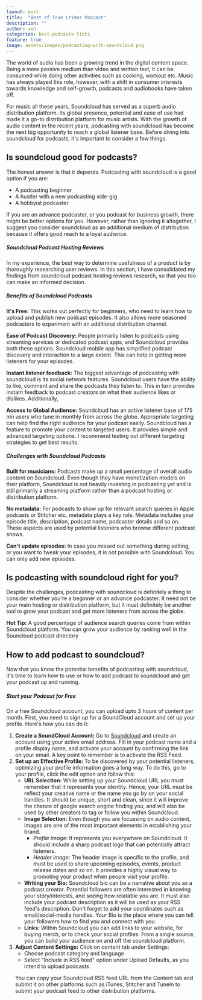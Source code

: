 ```yaml
---
layout: post
title:  "Best of True Crimes Podcast"
description: ""
author: ash
categories: best-podcasts-lists
feature: true
image: assets/images/podcasting-with-soundcloud.png
---
```


The world of audio has been a growing trend in the digital content space. Being a more passive medium than video and written text, it can be consumed while doing other activities such as cooking, workout etc. Music has always played this role, however, with a shift in consumer interests towards knowledge and self-growth, podcasts and audiobooks have taken off.

For music all these years, Soundcloud has served as a superb audio distribution platform. Its global presence, potential and ease of use had made it a go-to distribution platform for music artists. With the growth of audio content in the recent years, podcasting with soundcloud has become the next big opportunity to reach a global listener base. Before diving into soundcloud for podcasts, it's important to consider a few things.  

<h2>Is soundcloud good for podcasts?</h2>

The honest answer is that it depends. Podcasting with soundcloud is a good option if you are:

<ul><li> A podcasting beginner </li>
<li> A hustler with a new podcasting side-gig</li>
<li> A hobbyist podcaster </li> </ul>

If you are an advance podcaster, or you podcast for business growth, there might be better options for you. However, rather than ignoring it altogether, I suggest you consider soundcloud as an additional medium of distribution because it offers good reach to a loyal audience. 

<h5> Soundcloud Podcast Hosting Reviews</h5>

In my experience, the best way to determine usefulness of a product is by thoroughly researching user reviews. In this section, I have consolidated my findings from soundcloud podcast hosting reviews research, so that you too can make an informed decision.  

<h5>Benefits of Soundcloud Podcasts</h5>

<p><b>It's Free:</b> This works out perfectly for beginners, who need to learn how to upload and publish new podcast episodes. It also allows more seasoned podcasters to experiment with an additional distribution channel. </p>

<p><b>Ease of Podcast Discovery:</b> People primarily listen to podcasts using streaming services or dedicated podcast apps, and Soundcloud provides both these options. Soundcloud mobile app has simplified podcast discovery and interaction to a large extent. This can help in getting more listeners for your episodes. </p>

<p><b>Instant listener feedback:</b> The biggest advantage of podcasting with soundcloud is its social network features. Soundcloud users have the ability to like, comment and share the podcasts they listen to. This in turn provides instant feedback to podcast creators on what their audience likes or dislikes. Additionally, 

<p><b>Access to Global Audience:</b> Soundcloud has an active listener base of 175 mn users who tune in monthly from across the globe. Appropriate targeting can help find the right audience for your podcast easily. Soundcloud has a feature to promote your content to targeted users. It provides simple and advanced targeting options. I recommend testing out different targeting strategies to get best results. 
</li>

<h5> Challenges with Soundcloud Podcasts </h5>

<p><b>Built for musicians:</b> Podcasts make up a small percentage of overall audio content on Soundcloud. Even though they have monetization models on their platform, Soundcloud is not heavily investing in podcasting yet and is still primarily a streaming platform rather than a podcast hosting or distribution platform.</p>

<p><b>No metadata:</b> For podcasts to show up for relevant search queries in Apple podcasts or Stitcher etc. metadata plays a key role. Metadata includes your episode title, description, podcast name, podcaster details and so on. These aspects are used by potential listeners who browse different podcast shows. </p>

<p><b>Can't update episodes:</b> In case you missed out something during editing, or you want to tweak your episodes, it is not possible with Soundcloud. You can only add new episodes. 


<h2> Is podcasting with soundcloud right for you? </h2>

<p>Despite the challenges, podcasting with soundcloud is definitely a thing to consider whether you're a beginner or an advance podcaster. It need not be your main hosting or distribution platform, but it must definitely be another tool to grow your podcast and get more listeners from across the globe.</p>

<p><b>Hot Tip:</b> A good percentage of audience search queries come from within Soundcloud platform. You can grow your audience by ranking well in the Souncloud podcast directory</p>

<h2>How to add podcast to soundcloud? </h2>

<p>Now that you know the potential benefits of podcasting with soundcloud, it's time to learn how to use or how to add podcast to soundcloud and get your podcast up and running. 
</p>
<h5> Start your Podcast for Free </h5> 

On a free Soundcloud account, you can upload upto 3 hours of content per month. First, you need to sign up for a SoundCloud account and set up your profile. Here's how you can do it: 

<ol><li><b>Create a SoundCloud Account: </b> 
Go to <a href="https://soundcloud.com/" ref="nofollow" target="_blank" >Soundcloud</a> and create an account using your active email address. Fill in your podcast name and a profile display name, and activate your account by confirming the link on your email. A key point to remember is to activate the RSS Feed.</li>
<li><b>Set up an Effective Profile: </b>To be discovered by your potential listeners, optimizing your profile information goes a long way. To do this, go to your profile, click the edit option and follow this: 
<ul><li><b>URL Selection:</b> While setting up your Soundcloud URL you must remember that it represents your identity. Hence, your URL must be reflect your creative name or the name you go by on your social handles. It should be unique, short and clean, since it will improve the chance of google search engine finding you, and will also be used by other creators to tag or follow you within Soundcloud.</li>
<li><b>Image Selection:</b> Even though you are focussing on audio content, images are one of the most important elements in establishing your brand. 
<ul><li><i>Profile image: </i> It represents you everywhere on Soundcloud. It should include a sharp podcast logo that can potentially attract listeners. </li> 
<li><i>Header image: </i> The header image is specific to the profile, and must be used to share upcoming episodes, events, product release dates and so on. It provides a highly visual way to promoting your product when people visit your profile. </li></ul>
</li>
<li><b>Writing your Bio:</b> Soundcloud bio can be a narrative about you as a podcast creator. Potential followers are often interested in knowing your story/interests, and seeing how relatable you are. It must also include your podcast description as it will be used as your RSS feed's description. Don't forget to add your coordinates such as email/social-media handles. Your Bio is the place where you can tell your followers how to find you and connect with you.</li>
<li><b>Links:</b> Within Soundcloud you can add links to your website, for buying merch, or to check your social profiles. From a single source, you can build your audience on and off the soundcloud platform.</li>
</ul>
<li><b>Adjust Content Settings:</b> Click on content tab under Settings:
<ul><li>Choose podcast category and language</li>
<li>Select "Include in RSS feed" option under Upload Defaults, as you intend to upload podcasts</li></ul>
</li>
<p>You can copy your Soundcloud RSS feed URL from the Content tab and submit it on other platforms such as iTunes, Stitcher and TuneIn to submit your podcast feed to other distribution platforms. </p>





